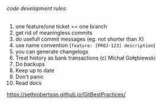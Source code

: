 ###### code development rules:

1. one feature/one ticket == one branch
1. get rid of meaningless commits
1. do usefull commit messages (eg. not shorter than X)
1. use name convention (`feature: [PROJ-123] description`)
  1. you can generate changelogs
1. Treat history as bank transactions (c) Michał Gołębiewski
1. Do backups
1. Keep up to date
1. Don't panic
1. Read docs

https://sethrobertson.github.io/GitBestPractices/
